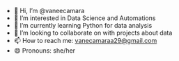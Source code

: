 - 👋 Hi, I’m @vaneecamara
- 👀 I’m interested in Data Science and Automations
- 🌱 I’m currently learning Python for data analysis
- 💞️ I’m looking to collaborate on with projects about data
- 📫 How to reach me: vanecamaraa29@gmail.com
- 😄 Pronouns: she/her


<!---
vaneecamara/vaneecamara is a ✨ special ✨ repository because its `README.md` (this file) appears on your GitHub profile.
You can click the Preview link to take a look at your changes.
--->

